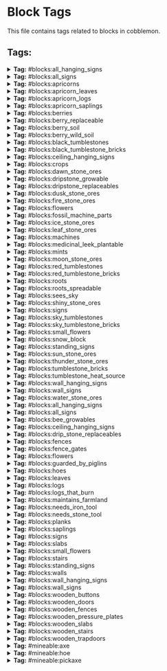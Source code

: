 # Block Tags

This file contains tags related to blocks in cobblemon.

## Tags:

<details>
<summary><b>Tag:</b> #blocks:all_hanging_signs</summary>

- #cobblemon:ceiling_hanging_signs
- #cobblemon:wall_hanging_signs

</details>

<details>
<summary><b>Tag:</b> #blocks:all_signs</summary>

- #cobblemon:all_hanging_signs
- #cobblemon:signs

</details>

<details>
<summary><b>Tag:</b> #blocks:apricorns</summary>

- cobblemon:black_apricorn
- cobblemon:blue_apricorn
- cobblemon:green_apricorn
- cobblemon:pink_apricorn
- cobblemon:red_apricorn
- cobblemon:white_apricorn
- cobblemon:yellow_apricorn

</details>

<details>
<summary><b>Tag:</b> #blocks:apricorn_leaves</summary>

- cobblemon:apricorn_leaves

</details>

<details>
<summary><b>Tag:</b> #blocks:apricorn_logs</summary>

- cobblemon:apricorn_log
- cobblemon:apricorn_wood
- cobblemon:stripped_apricorn_log
- cobblemon:stripped_apricorn_wood

</details>

<details>
<summary><b>Tag:</b> #blocks:apricorn_saplings</summary>

- cobblemon:black_apricorn_sapling
- cobblemon:blue_apricorn_sapling
- cobblemon:green_apricorn_sapling
- cobblemon:pink_apricorn_sapling
- cobblemon:red_apricorn_sapling
- cobblemon:white_apricorn_sapling
- cobblemon:yellow_apricorn_sapling

</details>

<details>
<summary><b>Tag:</b> #blocks:berries</summary>

- cobblemon:aguav_berry
- cobblemon:apicot_berry
- cobblemon:aspear_berry
- cobblemon:babiri_berry
- cobblemon:belue_berry
- cobblemon:bluk_berry
- cobblemon:charti_berry
- cobblemon:cheri_berry
- cobblemon:chesto_berry
- cobblemon:chilan_berry
- cobblemon:chople_berry
- cobblemon:coba_berry
- cobblemon:colbur_berry
- cobblemon:cornn_berry
- cobblemon:custap_berry
- cobblemon:durin_berry
- cobblemon:enigma_berry
- cobblemon:figy_berry
- cobblemon:ganlon_berry
- cobblemon:grepa_berry
- cobblemon:haban_berry
- cobblemon:hondew_berry
- cobblemon:hopo_berry
- cobblemon:iapapa_berry
- cobblemon:jaboca_berry
- cobblemon:kasib_berry
- cobblemon:kebia_berry
- cobblemon:kee_berry
- cobblemon:kelpsy_berry
- cobblemon:lansat_berry
- cobblemon:leppa_berry
- cobblemon:liechi_berry
- cobblemon:lum_berry
- cobblemon:mago_berry
- cobblemon:magost_berry
- cobblemon:maranga_berry
- cobblemon:micle_berry
- cobblemon:nanab_berry
- cobblemon:nomel_berry
- cobblemon:occa_berry
- cobblemon:oran_berry
- cobblemon:pamtre_berry
- cobblemon:passho_berry
- cobblemon:payapa_berry
- cobblemon:pecha_berry
- cobblemon:persim_berry
- cobblemon:petaya_berry
- cobblemon:pinap_berry
- cobblemon:pomeg_berry
- cobblemon:qualot_berry
- cobblemon:rabuta_berry
- cobblemon:rawst_berry
- cobblemon:razz_berry
- cobblemon:rindo_berry
- cobblemon:roseli_berry
- cobblemon:rowap_berry
- cobblemon:salac_berry
- cobblemon:shuca_berry
- cobblemon:sitrus_berry
- cobblemon:spelon_berry
- cobblemon:starf_berry
- cobblemon:tamato_berry
- cobblemon:tanga_berry
- cobblemon:touga_berry
- cobblemon:wacan_berry
- cobblemon:watmel_berry
- cobblemon:wepear_berry
- cobblemon:wiki_berry
- cobblemon:yache_berry

</details>

<details>
<summary><b>Tag:</b> #blocks:berry_replaceable</summary>

- #minecraft:leaves
- minecraft:air
- minecraft:cave_air
- minecraft:dead_bush
- minecraft:fern
- minecraft:fire
- minecraft:glow_lichen
- minecraft:grass
- minecraft:large_fern
- minecraft:light
- minecraft:snow
- minecraft:soul_fire
- minecraft:structure_void
- minecraft:tall_grass
- minecraft:vine
- minecraft:void_air

</details>

<details>
<summary><b>Tag:</b> #blocks:berry_soil</summary>

- #c:farmlands
- #forge:farmlands
- minecraft:farmland

</details>

<details>
<summary><b>Tag:</b> #blocks:berry_wild_soil</summary>

- #cobblemon:snow_block
- #minecraft:dirt
- #minecraft:sand
- #minecraft:terracotta

</details>

<details>
<summary><b>Tag:</b> #blocks:black_tumblestones</summary>

- cobblemon:black_tumblestone_block
- cobblemon:black_tumblestone_brick_slab
- cobblemon:black_tumblestone_brick_stairs
- cobblemon:black_tumblestone_brick_wall
- cobblemon:black_tumblestone_bricks
- cobblemon:black_tumblestone_cluster
- cobblemon:chiseled_black_tumblestone_bricks
- cobblemon:chiseled_polished_black_tumblestone
- cobblemon:large_budding_black_tumblestone
- cobblemon:medium_budding_black_tumblestone
- cobblemon:polished_black_tumblestone
- cobblemon:polished_black_tumblestone_slab
- cobblemon:polished_black_tumblestone_stairs
- cobblemon:polished_black_tumblestone_wall
- cobblemon:small_budding_black_tumblestone

</details>

<details>
<summary><b>Tag:</b> #blocks:black_tumblestone_bricks</summary>

- cobblemon:black_tumblestone_bricks
- cobblemon:chiseled_black_tumblestone_bricks

</details>

<details>
<summary><b>Tag:</b> #blocks:ceiling_hanging_signs</summary>

- cobblemon:apricorn_hanging_sign

</details>

<details>
<summary><b>Tag:</b> #blocks:crops</summary>

- #cobblemon:mints
- cobblemon:medicinal_leek
- cobblemon:revival_herb
- cobblemon:vivichoke_seeds

</details>

<details>
<summary><b>Tag:</b> #blocks:dawn_stone_ores</summary>

- cobblemon:dawn_stone_ore
- cobblemon:deepslate_dawn_stone_ore

</details>

<details>
<summary><b>Tag:</b> #blocks:dripstone_growable</summary>

- cobblemon:dripstone_moon_stone_ore
- dripstone_block

</details>

<details>
<summary><b>Tag:</b> #blocks:dripstone_replaceables</summary>

- dripstone_block

</details>

<details>
<summary><b>Tag:</b> #blocks:dusk_stone_ores</summary>

- cobblemon:deepslate_dusk_stone_ore
- cobblemon:dusk_stone_ore

</details>

<details>
<summary><b>Tag:</b> #blocks:fire_stone_ores</summary>

- cobblemon:deepslate_fire_stone_ore
- cobblemon:fire_stone_ore
- cobblemon:nether_fire_stone_ore

</details>

<details>
<summary><b>Tag:</b> #blocks:flowers</summary>

- #cobblemon:small_flowers

</details>

<details>
<summary><b>Tag:</b> #blocks:fossil_machine_parts</summary>

- cobblemon:fossil_analyzer
- cobblemon:monitor
- cobblemon:restoration_tank

</details>

<details>
<summary><b>Tag:</b> #blocks:ice_stone_ores</summary>

- cobblemon:deepslate_ice_stone_ore
- cobblemon:ice_stone_ore

</details>

<details>
<summary><b>Tag:</b> #blocks:leaf_stone_ores</summary>

- cobblemon:deepslate_leaf_stone_ore
- cobblemon:leaf_stone_ore

</details>

<details>
<summary><b>Tag:</b> #blocks:machines</summary>

- cobblemon:fossil_analyzer
- cobblemon:healing_machine
- cobblemon:monitor
- cobblemon:pasture
- cobblemon:pc
- cobblemon:restoration_tank

</details>

<details>
<summary><b>Tag:</b> #blocks:medicinal_leek_plantable</summary>

- #minecraft:slabs
- minecraft:water

</details>

<details>
<summary><b>Tag:</b> #blocks:mints</summary>

- cobblemon:blue_mint
- cobblemon:cyan_mint
- cobblemon:green_mint
- cobblemon:pink_mint
- cobblemon:red_mint
- cobblemon:white_mint

</details>

<details>
<summary><b>Tag:</b> #blocks:moon_stone_ores</summary>

- cobblemon:deepslate_moon_stone_ore
- cobblemon:dripstone_moon_stone_ore
- cobblemon:moon_stone_ore

</details>

<details>
<summary><b>Tag:</b> #blocks:red_tumblestones</summary>

- cobblemon:chiseled_polished_tumblestone
- cobblemon:chiseled_tumblestone_bricks
- cobblemon:large_budding_tumblestone
- cobblemon:medium_budding_tumblestone
- cobblemon:polished_tumblestone
- cobblemon:polished_tumblestone_slab
- cobblemon:polished_tumblestone_stairs
- cobblemon:polished_tumblestone_wall
- cobblemon:small_budding_tumblestone
- cobblemon:tumblestone_block
- cobblemon:tumblestone_brick_slab
- cobblemon:tumblestone_brick_stairs
- cobblemon:tumblestone_brick_wall
- cobblemon:tumblestone_bricks
- cobblemon:tumblestone_cluster

</details>

<details>
<summary><b>Tag:</b> #blocks:red_tumblestone_bricks</summary>

- cobblemon:chiseled_tumblestone_bricks
- cobblemon:tumblestone_bricks

</details>

<details>
<summary><b>Tag:</b> #blocks:roots</summary>

- cobblemon:big_root
- cobblemon:energy_root

</details>

<details>
<summary><b>Tag:</b> #blocks:roots_spreadable</summary>

- #c:cobblestone
- #c:dirt
- #c:stone
- #forge:cobblestone/deepslate
- #forge:cobblestone/infested
- #forge:cobblestone/mossy
- #forge:cobblestone/normal
- #forge:stone
- #minecraft:dirt
- minecraft:andesite
- minecraft:cobbled_deepslate
- minecraft:cobblestone
- minecraft:deepslate
- minecraft:diorite
- minecraft:granite
- minecraft:infested_cobblestone
- minecraft:infested_deepslate
- minecraft:infested_stone
- minecraft:mossy_cobblestone
- minecraft:stone
- minecraft:tuff

</details>

<details>
<summary><b>Tag:</b> #blocks:sees_sky</summary>

- #minecraft:climbable
- #minecraft:fences
- #minecraft:leaves
- #minecraft:replaceable
- minecraft:ice

</details>

<details>
<summary><b>Tag:</b> #blocks:shiny_stone_ores</summary>

- cobblemon:deepslate_shiny_stone_ore
- cobblemon:shiny_stone_ore

</details>

<details>
<summary><b>Tag:</b> #blocks:signs</summary>

- #cobblemon:standing_signs
- #cobblemon:wall_signs

</details>

<details>
<summary><b>Tag:</b> #blocks:sky_tumblestones</summary>

- cobblemon:chiseled_polished_sky_tumblestone
- cobblemon:chiseled_sky_tumblestone_bricks
- cobblemon:large_budding_sky_tumblestone
- cobblemon:medium_budding_sky_tumblestone
- cobblemon:polished_sky_tumblestone
- cobblemon:polished_sky_tumblestone_slab
- cobblemon:polished_sky_tumblestone_stairs
- cobblemon:polished_sky_tumblestone_wall
- cobblemon:sky_tumblestone_block
- cobblemon:sky_tumblestone_brick_slab
- cobblemon:sky_tumblestone_brick_stairs
- cobblemon:sky_tumblestone_brick_wall
- cobblemon:sky_tumblestone_bricks
- cobblemon:sky_tumblestone_cluster
- cobblemon:small_budding_sky_tumblestone

</details>

<details>
<summary><b>Tag:</b> #blocks:sky_tumblestone_bricks</summary>

- cobblemon:chiseled_sky_tumblestone_bricks
- cobblemon:sky_tumblestone_bricks

</details>

<details>
<summary><b>Tag:</b> #blocks:small_flowers</summary>

- cobblemon:pep_up_flower

</details>

<details>
<summary><b>Tag:</b> #blocks:snow_block</summary>

- minecraft:snow_block

</details>

<details>
<summary><b>Tag:</b> #blocks:standing_signs</summary>

- cobblemon:apricorn_sign

</details>

<details>
<summary><b>Tag:</b> #blocks:sun_stone_ores</summary>

- cobblemon:deepslate_sun_stone_ore
- cobblemon:sun_stone_ore
- cobblemon:terracotta_sun_stone_ore

</details>

<details>
<summary><b>Tag:</b> #blocks:thunder_stone_ores</summary>

- cobblemon:deepslate_thunder_stone_ore
- cobblemon:thunder_stone_ore

</details>

<details>
<summary><b>Tag:</b> #blocks:tumblestone_bricks</summary>

- #cobblemon:black_tumblestone_bricks
- #cobblemon:red_tumblestone_bricks
- #cobblemon:sky_tumblestone_bricks

</details>

<details>
<summary><b>Tag:</b> #blocks:tumblestone_heat_source</summary>

- minecraft:lava
- minecraft:magma_block

</details>

<details>
<summary><b>Tag:</b> #blocks:wall_hanging_signs</summary>

- cobblemon:apricorn_wall_hanging_sign

</details>

<details>
<summary><b>Tag:</b> #blocks:wall_signs</summary>

- cobblemon:apricorn_wall_sign

</details>

<details>
<summary><b>Tag:</b> #blocks:water_stone_ores</summary>

- cobblemon:deepslate_water_stone_ore
- cobblemon:water_stone_ore

</details>

<details>
<summary><b>Tag:</b> #blocks:all_hanging_signs</summary>

- #cobblemon:all_hanging_signs

</details>

<details>
<summary><b>Tag:</b> #blocks:all_signs</summary>

- #cobblemon:all_signs

</details>

<details>
<summary><b>Tag:</b> #blocks:bee_growables</summary>

- #cobblemon:apricorns
- #cobblemon:crops

</details>

<details>
<summary><b>Tag:</b> #blocks:ceiling_hanging_signs</summary>

- #cobblemon:ceiling_hanging_signs

</details>

<details>
<summary><b>Tag:</b> #blocks:drip_stone_replaceables</summary>

- dripstone_block

</details>

<details>
<summary><b>Tag:</b> #blocks:fences</summary>

- cobblemon:apricorn_fence

</details>

<details>
<summary><b>Tag:</b> #blocks:fence_gates</summary>

- cobblemon:apricorn_fence_gate

</details>

<details>
<summary><b>Tag:</b> #blocks:flowers</summary>

- #cobblemon:flowers

</details>

<details>
<summary><b>Tag:</b> #blocks:guarded_by_piglins</summary>

- cobblemon:black_gilded_chest
- cobblemon:blue_gilded_chest
- cobblemon:gilded_chest
- cobblemon:green_gilded_chest
- cobblemon:pink_gilded_chest
- cobblemon:relic_coin_pouch
- cobblemon:relic_coin_sack
- cobblemon:white_gilded_chest
- cobblemon:yellow_gilded_chest

</details>

<details>
<summary><b>Tag:</b> #blocks:hoes</summary>

- cobblemon:apricorn_leaves

</details>

<details>
<summary><b>Tag:</b> #blocks:leaves</summary>

- cobblemon:apricorn_leaves

</details>

<details>
<summary><b>Tag:</b> #blocks:logs</summary>

- cobblemon:apricorn_log
- cobblemon:apricorn_wood
- cobblemon:stripped_apricorn_log
- cobblemon:stripped_apricorn_wood

</details>

<details>
<summary><b>Tag:</b> #blocks:logs_that_burn</summary>

- cobblemon:apricorn_log
- cobblemon:apricorn_wood
- cobblemon:stripped_apricorn_log
- cobblemon:stripped_apricorn_wood

</details>

<details>
<summary><b>Tag:</b> #blocks:maintains_farmland</summary>

- #cobblemon:berries
- #cobblemon:crops

</details>

<details>
<summary><b>Tag:</b> #blocks:needs_iron_tool</summary>

- cobblemon:deepslate_dawn_stone_ore
- cobblemon:deepslate_dusk_stone_ore
- cobblemon:deepslate_fire_stone_ore
- cobblemon:deepslate_ice_stone_ore
- cobblemon:deepslate_leaf_stone_ore
- cobblemon:deepslate_moon_stone_ore
- cobblemon:deepslate_shiny_stone_ore
- cobblemon:deepslate_sun_stone_ore
- cobblemon:deepslate_thunder_stone_ore
- cobblemon:deepslate_water_stone_ore

</details>

<details>
<summary><b>Tag:</b> #blocks:needs_stone_tool</summary>

- cobblemon:dawn_stone_ore
- cobblemon:dripstone_moon_stone_ore
- cobblemon:dusk_stone_ore
- cobblemon:fire_stone_ore
- cobblemon:ice_stone_ore
- cobblemon:leaf_stone_ore
- cobblemon:moon_stone_ore
- cobblemon:shiny_stone_ore
- cobblemon:sun_stone_ore
- cobblemon:thunder_stone_ore
- cobblemon:water_stone_ore

</details>

<details>
<summary><b>Tag:</b> #blocks:planks</summary>

- cobblemon:apricorn_planks

</details>

<details>
<summary><b>Tag:</b> #blocks:saplings</summary>

- cobblemon:black_apricorn_sapling
- cobblemon:blue_apricorn_sapling
- cobblemon:green_apricorn_sapling
- cobblemon:pink_apricorn_sapling
- cobblemon:red_apricorn_sapling
- cobblemon:white_apricorn_sapling
- cobblemon:yellow_apricorn_sapling

</details>

<details>
<summary><b>Tag:</b> #blocks:signs</summary>

- #cobblemon:signs

</details>

<details>
<summary><b>Tag:</b> #blocks:slabs</summary>

- cobblemon:black_tumblestone_brick_slab
- cobblemon:polished_black_tumblestone_slab
- cobblemon:polished_sky_tumblestone_slab
- cobblemon:polished_tumblestone_slab
- cobblemon:sky_tumblestone_brick_slab
- cobblemon:tumblestone_brick_slab

</details>

<details>
<summary><b>Tag:</b> #blocks:small_flowers</summary>

- #cobblemon:small_flowers

</details>

<details>
<summary><b>Tag:</b> #blocks:stairs</summary>

- cobblemon:black_tumblestone_brick_stairs
- cobblemon:polished_black_tumblestone_stairs
- cobblemon:polished_sky_tumblestone_stairs
- cobblemon:polished_tumblestone_stairs
- cobblemon:sky_tumblestone_brick_stairs
- cobblemon:tumblestone_brick_stairs

</details>

<details>
<summary><b>Tag:</b> #blocks:standing_signs</summary>

- #cobblemon:standing_signs

</details>

<details>
<summary><b>Tag:</b> #blocks:walls</summary>

- cobblemon:black_tumblestone_brick_wall
- cobblemon:polished_black_tumblestone_wall
- cobblemon:polished_sky_tumblestone_wall
- cobblemon:polished_tumblestone_wall
- cobblemon:sky_tumblestone_brick_wall
- cobblemon:tumblestone_brick_wall

</details>

<details>
<summary><b>Tag:</b> #blocks:wall_hanging_signs</summary>

- #cobblemon:wall_hanging_signs

</details>

<details>
<summary><b>Tag:</b> #blocks:wall_signs</summary>

- #cobblemon:wall_signs

</details>

<details>
<summary><b>Tag:</b> #blocks:wooden_buttons</summary>

- cobblemon:apricorn_button

</details>

<details>
<summary><b>Tag:</b> #blocks:wooden_doors</summary>

- cobblemon:apricorn_door

</details>

<details>
<summary><b>Tag:</b> #blocks:wooden_fences</summary>

- cobblemon:apricorn_fence

</details>

<details>
<summary><b>Tag:</b> #blocks:wooden_pressure_plates</summary>

- cobblemon:apricorn_pressure_plate

</details>

<details>
<summary><b>Tag:</b> #blocks:wooden_slabs</summary>

- cobblemon:apricorn_slab

</details>

<details>
<summary><b>Tag:</b> #blocks:wooden_stairs</summary>

- cobblemon:apricorn_stairs

</details>

<details>
<summary><b>Tag:</b> #blocks:wooden_trapdoors</summary>

- cobblemon:apricorn_trapdoor

</details>

<details>
<summary><b>Tag:</b> #mineable:axe</summary>

- #cobblemon:apricorns
- cobblemon:black_gilded_chest
- cobblemon:blue_gilded_chest
- cobblemon:gilded_chest
- cobblemon:gimmighoul_chest
- cobblemon:green_gilded_chest
- cobblemon:pasture
- cobblemon:pink_gilded_chest
- cobblemon:white_gilded_chest
- cobblemon:yellow_gilded_chest

</details>

<details>
<summary><b>Tag:</b> #mineable:hoe</summary>

- cobblemon:apricorn_leaves

</details>

<details>
<summary><b>Tag:</b> #mineable:pickaxe</summary>

- cobblemon:black_tumblestone_block
- cobblemon:black_tumblestone_brick_slab
- cobblemon:black_tumblestone_brick_stairs
- cobblemon:black_tumblestone_brick_wall
- cobblemon:black_tumblestone_bricks
- cobblemon:black_tumblestone_cluster
- cobblemon:chiseled_black_tumblestone_bricks
- cobblemon:chiseled_polished_black_tumblestone
- cobblemon:chiseled_polished_sky_tumblestone
- cobblemon:chiseled_polished_tumblestone
- cobblemon:chiseled_sky_tumblestone_bricks
- cobblemon:chiseled_tumblestone_bricks
- cobblemon:dawn_stone_ore
- cobblemon:deepslate_dawn_stone_ore
- cobblemon:deepslate_dusk_stone_ore
- cobblemon:deepslate_fire_stone_ore
- cobblemon:deepslate_ice_stone_ore
- cobblemon:deepslate_leaf_stone_ore
- cobblemon:deepslate_moon_stone_ore
- cobblemon:deepslate_shiny_stone_ore
- cobblemon:deepslate_sun_stone_ore
- cobblemon:deepslate_thunder_stone_ore
- cobblemon:deepslate_water_stone_ore
- cobblemon:dripstone_moon_stone_ore
- cobblemon:dusk_stone_ore
- cobblemon:fire_stone_ore
- cobblemon:fossil_analyzer
- cobblemon:healing_machine
- cobblemon:ice_stone_ore
- cobblemon:large_budding_black_tumblestone
- cobblemon:large_budding_sky_tumblestone
- cobblemon:large_budding_tumblestone
- cobblemon:leaf_stone_ore
- cobblemon:medium_budding_black_tumblestone
- cobblemon:medium_budding_sky_tumblestone
- cobblemon:medium_budding_tumblestone
- cobblemon:monitor
- cobblemon:moon_stone_ore
- cobblemon:nether_fire_stone_ore
- cobblemon:pc
- cobblemon:polished_black_tumblestone
- cobblemon:polished_black_tumblestone_slab
- cobblemon:polished_black_tumblestone_stairs
- cobblemon:polished_black_tumblestone_wall
- cobblemon:polished_sky_tumblestone
- cobblemon:polished_sky_tumblestone_slab
- cobblemon:polished_sky_tumblestone_stairs
- cobblemon:polished_sky_tumblestone_wall
- cobblemon:polished_tumblestone
- cobblemon:polished_tumblestone_slab
- cobblemon:polished_tumblestone_stairs
- cobblemon:polished_tumblestone_wall
- cobblemon:restoration_tank
- cobblemon:shiny_stone_ore
- cobblemon:sky_tumblestone_block
- cobblemon:sky_tumblestone_brick_slab
- cobblemon:sky_tumblestone_brick_stairs
- cobblemon:sky_tumblestone_brick_wall
- cobblemon:sky_tumblestone_bricks
- cobblemon:sky_tumblestone_cluster
- cobblemon:small_budding_black_tumblestone
- cobblemon:small_budding_sky_tumblestone
- cobblemon:small_budding_tumblestone
- cobblemon:sun_stone_ore
- cobblemon:terracotta_sun_stone_ore
- cobblemon:thunder_stone_ore
- cobblemon:tumblestone_block
- cobblemon:tumblestone_brick_slab
- cobblemon:tumblestone_brick_stairs
- cobblemon:tumblestone_brick_wall
- cobblemon:tumblestone_bricks
- cobblemon:tumblestone_cluster
- cobblemon:water_stone_ore

</details>
